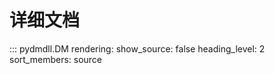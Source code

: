 # 详细文档

::: pydmdll.DM
    rendering:
        show_source: false
        heading_level: 2
        sort_members: source